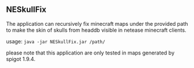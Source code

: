 **NESkullFix**
-
The application can recursively fix minecraft maps 
under the provided path to make the skin of skulls
from headdb visible in netease minecraft clients.

usage: `java -jar NESkullFix.jar /path/`

please note that this application are only tested in
maps generated by spigot 1.9.4.
